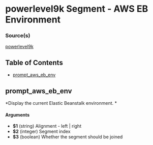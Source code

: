 # powerlevel9k Segment - AWS EB Environment


### Source(s)

[powerlevel9k](https://github.com/bhilburn/powerlevel9k)

## Table of Contents

- [prompt_aws_eb_env](#prompt_aws_eb_env)

## prompt_aws_eb_env
*Display the current Elastic Beanstalk environment. *

#### Arguments

- **$1** (string) Alignment - left | right
- **$2** (integer) Segment index
- **$3** (boolean) Whether the segment should be joined


